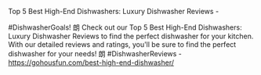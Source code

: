 Top 5 Best High-End Dishwashers: Luxury Dishwasher Reviews - 

#DishwasherGoals!  朗 Check out our Top 5 Best High-End Dishwashers: Luxury Dishwasher Reviews to find the perfect dishwasher for your kitchen. With our detailed reviews and ratings, you'll be sure to find the perfect dishwasher for your needs! 朗 #DishwasherReviews - https://gohousfun.com/best-high-end-dishwasher/
